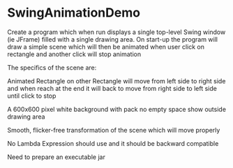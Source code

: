 # SwingAnimationDemo
Create a program which when run displays a single top-level Swing window (ie JFrame) filled with a single drawing area. On start-up the program will draw a simple scene which will then be animated when user click on rectangle and another click will stop animation

 The specifics of the scene are:

Animated Rectangle on other Rectangle will move from left side to right side and when reach at the end it will back to move from right side to left side until click to stop

 A 600x600 pixel white background with pack no empty space show outside drawing area

Smooth, flicker-free transformation of the scene which will move properly

 
No Lambda Expression should use and it should be backward compatible

Need to prepare an executable jar

